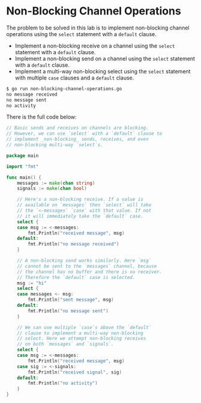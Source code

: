 # Non-Blocking Channel Operations

The problem to be solved in this lab is to implement non-blocking channel operations using the `select` statement with a `default` clause.

- Implement a non-blocking receive on a channel using the `select` statement with a `default` clause.
- Implement a non-blocking send on a channel using the `select` statement with a `default` clause.
- Implement a multi-way non-blocking select using the `select` statement with multiple `case` clauses and a `default` clause.

```sh
$ go run non-blocking-channel-operations.go
no message received
no message sent
no activity
```

There is the full code below:

```go
// Basic sends and receives on channels are blocking.
// However, we can use `select` with a `default` clause to
// implement _non-blocking_ sends, receives, and even
// non-blocking multi-way `select`s.

package main

import "fmt"

func main() {
	messages := make(chan string)
	signals := make(chan bool)

	// Here's a non-blocking receive. If a value is
	// available on `messages` then `select` will take
	// the `<-messages` `case` with that value. If not
	// it will immediately take the `default` case.
	select {
	case msg := <-messages:
		fmt.Println("received message", msg)
	default:
		fmt.Println("no message received")
	}

	// A non-blocking send works similarly. Here `msg`
	// cannot be sent to the `messages` channel, because
	// the channel has no buffer and there is no receiver.
	// Therefore the `default` case is selected.
	msg := "hi"
	select {
	case messages <- msg:
		fmt.Println("sent message", msg)
	default:
		fmt.Println("no message sent")
	}

	// We can use multiple `case`s above the `default`
	// clause to implement a multi-way non-blocking
	// select. Here we attempt non-blocking receives
	// on both `messages` and `signals`.
	select {
	case msg := <-messages:
		fmt.Println("received message", msg)
	case sig := <-signals:
		fmt.Println("received signal", sig)
	default:
		fmt.Println("no activity")
	}
}

```
